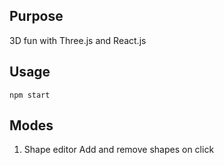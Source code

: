 ## Purpose
3D fun with Three.js and React.js

## Usage
```
npm start
```
## Modes
1) Shape editor
    Add and remove shapes on click

